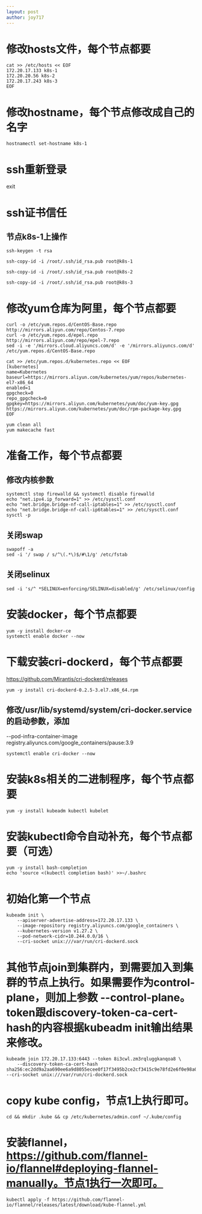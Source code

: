 ```yaml
---
layout: post
author: joy717
---
```


# 修改hosts文件，每个节点都要
```
cat >> /etc/hosts << EOF
172.20.17.133 k8s-1
172.20.20.56 k8s-2
172.20.17.243 k8s-3
EOF
```

# 修改hostname，每个节点修改成自己的名字
```
hostnamectl set-hostname k8s-1
```

# ssh重新登录
exit

# ssh证书信任

## 节点k8s-1上操作
```
ssh-keygen -t rsa

ssh-copy-id -i /root/.ssh/id_rsa.pub root@k8s-1

ssh-copy-id -i /root/.ssh/id_rsa.pub root@k8s-2

ssh-copy-id -i /root/.ssh/id_rsa.pub root@k8s-3
```

# 修改yum仓库为阿里，每个节点都要
```
curl -o /etc/yum.repos.d/CentOS-Base.repo http://mirrors.aliyun.com/repo/Centos-7.repo
curl -o /etc/yum.repos.d/epel.repo http://mirrors.aliyun.com/repo/epel-7.repo
sed -i -e '/mirrors.cloud.aliyuncs.com/d' -e '/mirrors.aliyuncs.com/d' /etc/yum.repos.d/CentOS-Base.repo
```

```
cat >> /etc/yum.repos.d/kubernetes.repo << EOF
[kubernetes]
name=Kubernetes
baseurl=https://mirrors.aliyun.com/kubernetes/yum/repos/kubernetes-el7-x86_64
enabled=1
gpgcheck=0
repo_gpgcheck=0
gpgkey=https://mirrors.aliyun.com/kubernetes/yum/doc/yum-key.gpg https://mirrors.aliyun.com/kubernetes/yum/doc/rpm-package-key.gpg
EOF
``` 
```
yum clean all
yum makecache fast
```

# 准备工作，每个节点都要
## 修改内核参数
```
systemctl stop firewalld && systemctl disable firewalld
echo "net.ipv4.ip_forward=1" >> /etc/sysctl.conf
echo "net.bridge.bridge-nf-call-iptables=1" >> /etc/sysctl.conf
echo "net.bridge.bridge-nf-call-ip6tables=1" >> /etc/sysctl.conf
sysctl -p
```

## 关闭swap
```
swapoff -a
sed -i '/ swap / s/^\(.*\)$/#\1/g' /etc/fstab
```

## 关闭selinux
```
sed -i 's/^ *SELINUX=enforcing/SELINUX=disabled/g' /etc/selinux/config
```

# 安装docker，每个节点都要
```
yum -y install docker-ce
systemctl enable docker --now
```


# 下载安装cri-dockerd，每个节点都要
https://github.com/Mirantis/cri-dockerd/releases
```
yum -y install cri-dockerd-0.2.5-3.el7.x86_64.rpm
```

## 修改/usr/lib/systemd/system/cri-docker.service的启动参数，添加
--pod-infra-container-image registry.aliyuncs.com/google_containers/pause:3.9

```
systemctl enable cri-docker --now
```

# 安装k8s相关的二进制程序，每个节点都要
```
yum -y install kubeadm kubectl kubelet
```

# 安装kubectl命令自动补充，每个节点都要（可选）
```
yum -y install bash-completion
echo 'source <(kubectl completion bash)' >>~/.bashrc
```

# 初始化第一个节点
```
kubeadm init \
    --apiserver-advertise-address=172.20.17.133 \
    --image-repository registry.aliyuncs.com/google_containers \
    --kubernetes-version v1.27.2 \
    --pod-network-cidr=10.244.0.0/16 \
    --cri-socket unix:///var/run/cri-dockerd.sock
```    
    
# 其他节点join到集群内，到需要加入到集群的节点上执行。如果需要作为control-plane，则加上参数 --control-plane。token跟discovery-token-ca-cert-hash的内容根据kubeadm init输出结果来修改。
```
kubeadm join 172.20.17.133:6443 --token 8i3cwl.zm3rqluggkanqoa8 \
	--discovery-token-ca-cert-hash sha256:ec2dd9a2aa690ee6a9d8055ecee0f17f3495b2ce2cf3415c9e78fd2e6f0e98a0  --cri-socket unix:///var/run/cri-dockerd.sock
```

# copy kube config，节点1上执行即可。
```
cd && mkdir .kube && cp /etc/kubernetes/admin.conf ~/.kube/config
```

# 安装flannel，https://github.com/flannel-io/flannel#deploying-flannel-manually。节点1执行一次即可。
```
kubectl apply -f https://github.com/flannel-io/flannel/releases/latest/download/kube-flannel.yml
```
